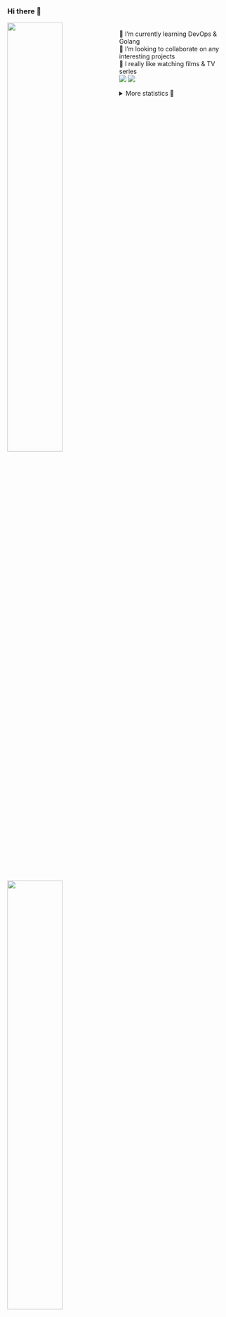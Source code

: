 ### Hi there 👋


[<img align="left" width="50%" src="https://github-readme-stats.vercel.app/api?username=rufusnufus&hide=issues&show_icons=true&count_private=true&theme=transparent&title_color=FF6F40&text_color=FBF9F8&icon_color=F48242&hide_border=true&hide_title=true#gh-dark-mode-only">](https://metrics.lecoq.io/rufusnufus#gh-dark-mode-only)
[<img align="left" width="50%" src="https://github-readme-stats.vercel.app/api?username=rufusnufus&hide=issues&show_icons=true&count_private=true&theme=transparent&title_color=FF6533&text_color=4D4644&icon_color=FF8038&hide_border=true&hide_title=true#gh-light-mode-only">](https://metrics.lecoq.io/rufusnufus#gh-light-mode-only)

<p>
  <br>
  🌱 I’m currently learning DevOps & Golang</br>
  👯 I’m looking to collaborate on any interesting projects</br>
  🎥 I really like watching films & TV series</br>
  <a href="https://linkedin.com/in/rufusnufus"><img src="https://img.shields.io/badge/linkedin-0077B5.svg?style=for-the-badge&logo=linkedin&logoColor=white"/></a>
  <a href="https://t.me/rufusnufus"><img src="https://img.shields.io/badge/-telegram-black?style=for-the-badge&color=blue&logo=telegram"/></a>
</p>

<p text-align="left">
<details>
  <summary>More statistics 👀</summary><br/>

<!--START_SECTION:waka-->
![Code Time](http://img.shields.io/badge/Code%20Time-175%20hrs%2058%20mins-blue)

![Profile Views](http://img.shields.io/badge/Profile%20Views-0-blue)

**I'm an Early 🐤** 

```text
🌞 Morning                4062 commits        ██████░░░░░░░░░░░░░░░░░░░   22.11 % 
🌆 Daytime                10493 commits       ██████████████░░░░░░░░░░░   57.11 % 
🌃 Evening                3189 commits        ████░░░░░░░░░░░░░░░░░░░░░   17.36 % 
🌙 Night                  628 commits         █░░░░░░░░░░░░░░░░░░░░░░░░   03.42 % 
```
📅 **I'm Most Productive on Wednesday** 

```text
Monday                   3770 commits        █████░░░░░░░░░░░░░░░░░░░░   20.52 % 
Tuesday                  3409 commits        █████░░░░░░░░░░░░░░░░░░░░   18.56 % 
Wednesday                3813 commits        █████░░░░░░░░░░░░░░░░░░░░   20.75 % 
Thursday                 2834 commits        ████░░░░░░░░░░░░░░░░░░░░░   15.43 % 
Friday                   3235 commits        ████░░░░░░░░░░░░░░░░░░░░░   17.61 % 
Saturday                 463 commits         █░░░░░░░░░░░░░░░░░░░░░░░░   02.52 % 
Sunday                   848 commits         █░░░░░░░░░░░░░░░░░░░░░░░░   04.62 % 
```


📊 **This Week I Spent My Time On** 

```text
💬 Programming Languages: 
Other                    4 hrs 6 mins        █████████░░░░░░░░░░░░░░░░   36.18 % 
YAML                     3 hrs 17 mins       ███████░░░░░░░░░░░░░░░░░░   28.96 % 
HCL                      1 hr 50 mins        ████░░░░░░░░░░░░░░░░░░░░░   16.17 % 
Bash                     1 hr 9 mins         ███░░░░░░░░░░░░░░░░░░░░░░   10.22 % 
Terraform                21 mins             █░░░░░░░░░░░░░░░░░░░░░░░░   03.19 % 

🔥 Editors: 
VS Code                  7 hrs 27 mins       ████████████████░░░░░░░░░   65.76 % 
iTerm2                   3 hrs 53 mins       █████████░░░░░░░░░░░░░░░░   34.24 % 
```

**I Mostly Code in Java** 

```text
Java                     37 repos            ██████░░░░░░░░░░░░░░░░░░░   24.18 % 
Python                   20 repos            ███░░░░░░░░░░░░░░░░░░░░░░   13.07 % 
Smarty                   15 repos            ██░░░░░░░░░░░░░░░░░░░░░░░   09.80 % 
HTML                     5 repos             █░░░░░░░░░░░░░░░░░░░░░░░░   03.27 % 
Mustache                 3 repos             ░░░░░░░░░░░░░░░░░░░░░░░░░   01.96 % 
```




 Last Updated on 25/03/2023 00:58:37 UTC
<!--END_SECTION:waka-->

</details>
</p>
